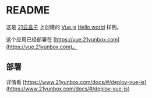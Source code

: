 # README

这是 [21云盒子](http://www.21yunbox.com/) 上创建的 [Vue.js](https://vuejs.org/) [Hello world](https://expressjs.com/en/starter/hello-world.html) 样例。

这个应用已经部署在 [https://vue.21yunbox.com](https://vue.21yunbox.com)。

## 部署

详情看 [https://www.21yunbox.com/docs/#/deploy-vue-js](https://www.21yunbox.com/docs/#/deploy-vue-js)